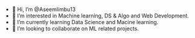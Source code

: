 - 👋 Hi, I’m @Aseemlimbu13
- 👀 I’m interested in Machine learning, DS & Algo and Web Development.
- 🌱 I’m currently learning Data Science and Macine learning.
- 💞️ I’m looking to collaborate on ML related projects.

<!---
Aseemlimbu13/Aseemlimbu13 is a ✨ special ✨ repository because its `README.md` (this file) appears on your GitHub profile.
You can click the Preview link to take a look at your changes.
--->
